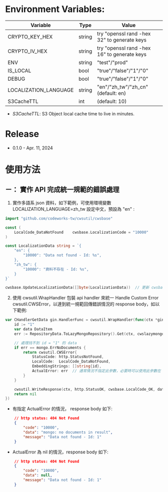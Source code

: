 # Environment Variables:

| Variable              | Type   | Value                                       |
| --------------------- | ------ | ------------------------------------------- |
| CRYPTO_KEY_HEX        | string | try "openssl rand -hex 32" to generate keys |
| CRYPTO_IV_HEX         | string | try "openssl rand -hex 16" to generate keys |
| ENV                   | string | "test"/"prod"                               |
| IS_LOCAL              | bool   | "true"/"false"/"1"/"0"                      |
| DEBUG                 | bool   | "true"/"false"/"1"/"0"                      |
| LOCALIZATION_LANGUAGE | string | "en"/"zh_tw"/"zh_cn" (default: en)          |
| S3CacheTTL            | int    | (default: 10)                               |

* *S3CacheTTL*: S3 Object local cache time to live in minutes.

# Release
* 0.1.0 - Apr. 11, 2024

# 使用方法

## ㄧ： 實作 API 完成統一規範的錯誤處理

1. 實作多語系 json 資料，如下範例，可使用環境變數 LOCALIZATION_LANGUAGE=zh_tw 設定中文，預設為 "en" :

```go
import "github.com/codeworks-tw/cwsutil/cwsbase"

const (
	LocalCode_DataNotFound    cwsbase.LocalizationCode = "10000"
)

const LocalizationData string = `{
	"en": {
		"10000": "Data not found - Id: %s",
	},
	"zh_tw": {
		"10000": "資料不存在 - Id: %s",
	}
}`

cwsbase.UpdateLocalizationData([]byte(LocalizationData))  // 更新 cwsbase 多語系目錄
```

2. 使用 cwsutil.WrapHandler 包裝 api handler 來統一 Handle Custom Error cwsutil.CWSError，以達到統一規範回傳錯誤情況的 response body，如以下範例:
  
```go
var CHandlerGetData gin.HandlerFunc = cwsutil.WrapHandler(func(ctx *gin.Context) error {
    id := "1"
	var data DataItem
	err := RepositoryData.ToLazyMongoRepository().Get(ctx, cwslazymongo.Eq("_id", id), &data)

    // 處理找不到 id = "1" 的 data
	if err == mongo.ErrNoDocuments {
		return cwsutil.CWSError{
			StatusCode: http.StatusNotFound,
			LocalCode:  LocalCode_DataNotFound,
            EmbeddingStrings: []string{id},
            ActualError: err  // 通常情況不指定此參數，必要時可以使用此參數在 data 欄位回傳真正的錯誤 message
		}
	}

	cwsutil.WriteResponse(ctx, http.StatusOK, cwsbase.LocalCode_OK, data)
	return nil
})
```

   * 有指定 ActualError 的情況， response body 如下:

```json
    // http status: 404 Not Found
    {
        "code": "10000",
        "data": "mongo: no documents in result",
        "message": "Data not found - Id: 1"
    }
```

   * ActualError 為 nil 的情況，response body 如下:

```json
    // http status: 404 Not Found
    {
        "code": "10000",
        "data": null,
        "message": "Data not found - Id: 1"
    }
```